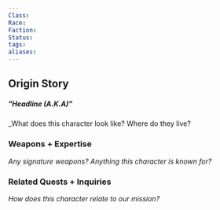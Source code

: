 ```yaml
---
Class: 
Race: 
Faction: 
Status: 
tags: 
aliases:
---
```

## Origin Story
##### "Headline (A.K.A)"
_What does this character look like? Where do they live? 

### Weapons + Expertise
_Any signature weapons? Anything this character is known for?_

### Related Quests + Inquiries
_How does this character relate to our mission?_